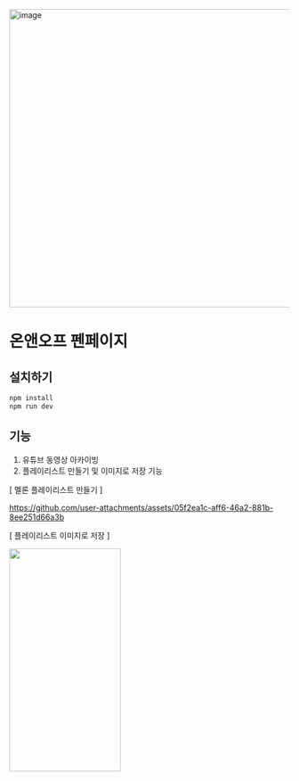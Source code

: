 <img width="535" alt="image" src="https://github.com/user-attachments/assets/b56b88f8-5de9-49c9-b18f-27a7e20f9864" />

# 온앤오프 펜페이지

## 설치하기

```bash
npm install 
npm run dev
```

## 기능
1. 유튜브 동영상 아카이빙
2. 플레이리스트 만들기 및 이미지로 저장 기능

[ 멜론 플레이리스트 만들기 ]

https://github.com/user-attachments/assets/05f2ea1c-aff6-46a2-881b-8ee251d66a3b


[ 플레이리스트 이미지로 저장 ]

<img src="https://github.com/user-attachments/assets/53ca0194-f232-4ce0-854b-c57276e9137a" width="200" height="400"/>


